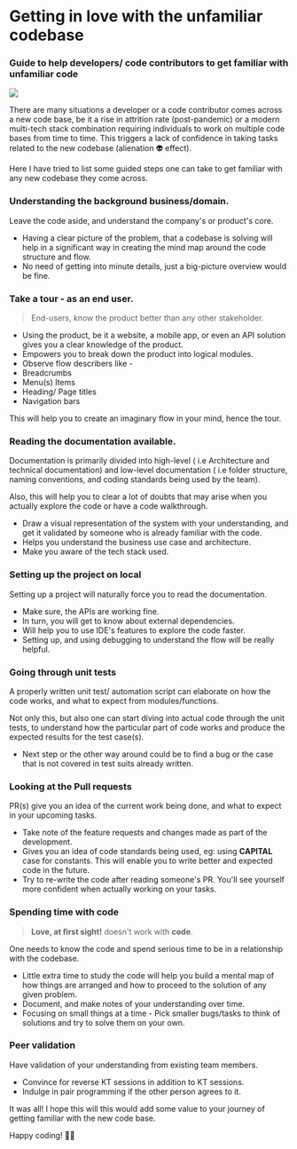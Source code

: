 # Getting in love with the unfamiliar codebase
### Guide to help developers/ code contributors to get familiar with unfamiliar code


![](./images/getting-in-love-with-the-unfamiliar-codebase.avif)

There are many situations a developer or a code contributor comes across a new code base, be it a rise in attrition rate (post-pandemic) or a modern multi-tech stack combination requiring individuals to work on multiple code bases from time to time. This triggers a lack of confidence in taking tasks related to the new codebase (alienation 👽 effect). 

Here I have tried to list some guided steps one can take to get familiar with any new codebase they come across.

### Understanding the background business/domain.
Leave the code aside, and understand the company's or product's core. 
- Having a clear picture of the problem, that a codebase is solving will help in a significant way in creating the mind map around the code structure and flow.
- No need of getting into minute details, just a big-picture overview would be fine.

### Take a tour - as an end user.
> End-users, know the product better than any other stakeholder.  

- Using the product, be it a website, a mobile app, or even an API solution gives you a clear knowledge of the product.
- Empowers you to break down the product into logical modules.
- Observe flow describers like -  
 - Breadcrumbs
 - Menu(s) Items
 - Heading/ Page titles
 - Navigation bars

This will help you to create an imaginary flow in your mind, hence the tour.
 
### Reading the documentation available.
Documentation is primarily divided into high-level ( i.e Architecture and technical documentation) and low-level documentation ( i.e folder structure, naming conventions, and coding standards being used by the team). 

Also, this will help you to clear a lot of doubts that may arise when you actually explore the code or have a code walkthrough.

- Draw a visual representation of the system with your understanding, and get it validated by someone who is already familiar with the code.
- Helps you understand the business use case and architecture.
- Make you aware of the tech stack used.

### Setting up the project on local
Setting up a project will naturally force you to read the documentation.

- Make sure, the APIs are working fine. 
- In turn, you will get to know about external dependencies.
- Will help you to use IDE's features to explore the code faster.
- Setting up, and using debugging to understand the flow will be really helpful.

### Going through unit tests
A properly written unit test/ automation script can elaborate on how the code works, and what to expect from modules/functions.

Not only this, but also one can start diving into actual code through the unit tests, to understand how the particular part of code works and produce the expected results for the test case(s).

- Next step or the other way around could be to find a bug or the case that is not covered in test suits already written.

### Looking at the Pull requests
PR(s) give you an idea of the current work being done, and what to expect in your upcoming tasks.

- Take note of the feature requests and changes made as part of the development.
- Gives you an idea of code standards being used, eg: using **CAPITAL** case for constants. This will enable you to write better and expected code in the future.
- Try to re-write the code after reading someone's PR. You'll see yourself more confident when actually working on your tasks. 


### Spending time with code
>**Love, at first sight!** doesn't work with **code**.

One needs to know the code and spend serious time to be in a relationship with the codebase.
- Little extra time to study the code will help you build a mental map of how things are arranged and how to proceed to the solution of any given problem.
- Document, and make notes of your understanding over time.
- Focusing on small things at a time - Pick smaller bugs/tasks to think of solutions and try to solve them on your own.

### Peer validation
Have validation of your understanding from existing team members.
- Convince for reverse KT sessions in addition to KT sessions.
- Indulge in pair programming if the other person agrees to it.



It was all!
I hope this will this would add some value to your journey of getting familiar with the new code base.

Happy coding! 🧑‍💻 